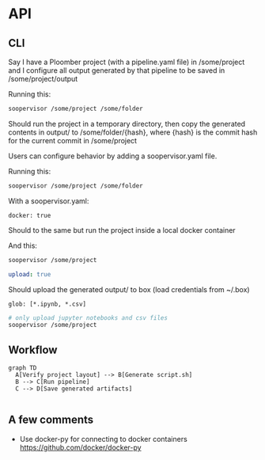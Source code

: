 # API


## CLI



Say I have a Ploomber project (with a pipeline.yaml file) in /some/project
and I configure all output generated by that pipeline to be saved in
/some/project/output

Running this:

```sh
soopervisor /some/project /some/folder
```

Should run the project in a temporary directory, then copy the generated
contents in output/ to /some/folder/{hash}, where {hash} is the commit hash
for the current commit in /some/project

Users can configure behavior by adding a soopervisor.yaml file.

Running this:

```sh
soopervisor /some/project /some/folder
```

With a soopervisor.yaml:

```
docker: true
```

Should to the same but run the project inside a local docker container

And this:

```sh
soopervisor /some/project
```

```yaml
upload: true
```

Should upload the generated output/ to box (load credentials from ~/.box)

```
glob: [*.ipynb, *.csv]
```

```sh
# only upload jupyter notebooks and csv files
soopervisor /some/project
```

## Workflow



```mermaid
graph TD
  A[Verify project layout] --> B[Generate script.sh]
  B --> C[Run pipeline]
  C --> D[Save generated artifacts]
		
```

## 



## A few comments

* Use docker-py for connecting to docker containers https://github.com/docker/docker-py
